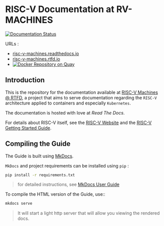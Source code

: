# RISC-V Documentation at RV-MACHINES

[![Documentation Status](https://readthedocs.org/projects/risc-v-machines/badge/?version=latest)](https://risc-v-machines.readthedocs.io/en/latest/?badge=latest)

URLs :
 * [risc-v-machines.readthedocs.io](https://risc-v-machines.readthedocs.io/)
 * [risc-v-machines.rtfd.io](https://risc-v-machines.rtfd.io/)
 * [![Docker Repository on Quay](https://quay.io/repository/nirousseau/f33-riscv64/status "Docker Repository on Quay")](https://quay.io/repository/nirousseau/f33-riscv64)

## Introduction

This is the repository for the documentation available at [RISC-V Machines @ RTFD](http://risc-v-machines.rtfd.io/), a project that aims to serve documentation regarding the `RISC-V` architecture applied to containers and especially `Kubernetes`.

The documentation is hosted with love at *Read The Docs*.

For details about RISC-V itself, see the [RISC-V Website](https://riscv.org) and the [RISC-V Getting Started Guide](https://risc-v-getting-started-guide.readthedocs.io/en/latest/index.html).

## Compiling the Guide

The Guide is built using [MkDocs](https://www.mkdocs.org/).

`MkDocs` and project requirements can be installed using `pip` :

```bash
pip install -r requirements.txt
```
> for detailed instructions, see [MkDocs User Guide](https://www.mkdocs.org/user-guide/writing-your-docs/)

To compile the HTML version of the Guide, use::

```bash
mkdocs serve
```

> It will start a light http server that will allow you viewing the rendered docs.
